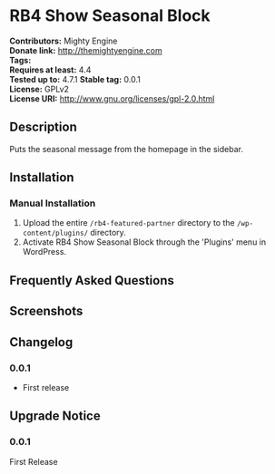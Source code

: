 # RB4 Show Seasonal Block #
**Contributors:**      Mighty Engine  
**Donate link:**       http://themightyengine.com  
**Tags:**  
**Requires at least:** 4.4  
**Tested up to:**      4.7.1 
**Stable tag:**        0.0.1  
**License:**           GPLv2  
**License URI:**       http://www.gnu.org/licenses/gpl-2.0.html  

## Description ##

Puts the seasonal message from the homepage in the sidebar.

## Installation ##

### Manual Installation ###

1. Upload the entire `/rb4-featured-partner` directory to the `/wp-content/plugins/` directory.
2. Activate RB4 Show Seasonal Block through the 'Plugins' menu in WordPress.

## Frequently Asked Questions ##


## Screenshots ##


## Changelog ##

### 0.0.1 ###
* First release

## Upgrade Notice ##

### 0.0.1 ###
First Release
